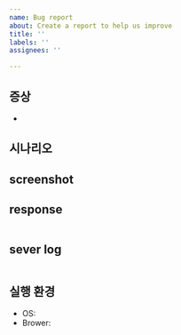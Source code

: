 ```yaml
---
name: Bug report
about: Create a report to help us improve
title: ''
labels: ''
assignees: ''

---
```


## 증상
- 

## 시나리오

## screenshot

## response
```

```

## sever log
```

```

## 실행 환경
- OS:
- Brower:
